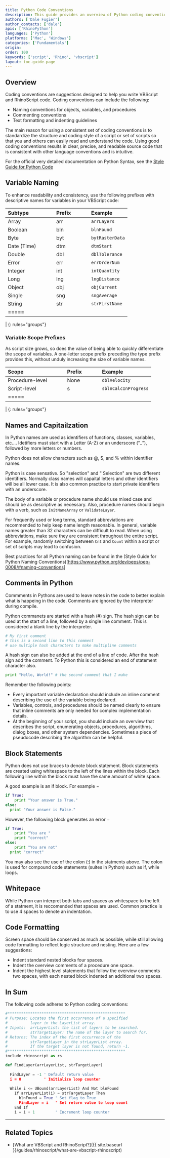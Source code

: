 ```yaml
---
title: Python Code Conventions
description: This guide provides an overview of Python coding conventions.
authors: ['Dale Fugier']
author_contacts: ['dale']
apis: ['RhinoPython']
languages: ['Python']
platforms: ['Mac', 'Windows']
categories: ['Fundamentals']
origin:
order: 100
keywords: ['script', 'Rhino', 'vbscript']
layout: toc-guide-page
---
```


 
## Overview

Coding conventions are suggestions designed to help you write VBScript and RhinoScript code.  Coding conventions can include the following:

- Naming conventions for objects, variables, and procedures
- Commenting conventions
- Text formatting and indenting guidelines

The main reason for using a consistent set of coding conventions is to standardize the structure and coding style of a script or set of scripts so that you and others can easily read and understand the code.  Using good coding conventions results in clear, precise, and readable source code that is consistent with other language conventions and is intuitive.

For the official very detailed documentation on Python Syntax, see the [Style Guide for Python Code](https://www.python.org/dev/peps/pep-0008/)

## Variable Naming

To enhance readability and consistency, use the following prefixes with descriptive names for variables in your VBScript code:

| Subtype | | | |  Prefix | | | | Example |
|:--------|:-:|:-:|:-:|:--------|:-:|:-:|:-:|:--------|
| Array   | | | | arr   | | | | `arrLayers`   |
| Boolean   | | | | bln   | | | | `blnFound`   |
| Byte   | | | | byt   | | | | `bytRasterData`   |
| Date (Time)   | | | | dtm   | | | | `dtmStart`   |
| Double   | | | | dbl   | | | | `dblTolerance`   |
| Error   | | | | err   | | | | `errOrderNum`   |
| Integer   | | | | int   | | | | `intQuantity`   |
| Long   | | | | lng   | | | | `lngDistance`   |
| Object   | | | | obj   | | | | `objCurrent`   |
| Single   | | | | sng   | | | | `sngAverage`   |
| String   | | | | str   | | | | `strFirstName`   |
|=====
|
{: rules="groups"}

### Variable Scope Prefixes

As script size grows, so does the value of being able to quickly differentiate the scope of variables.  A one-letter scope prefix preceding the type prefix provides this, without unduly increasing the size of variable names.

| Scope | | | |  Prefix | | | | Example |
|:--------|:-:|:-:|:-:|:--------|:-:|:-:|:-:|:--------|
| Procedure-level   | | | | None   | | | | `dblVelocity`   |
| Script-level   | | | | s   | | | | `sblnCalcInProgress`   |
|=====
|
{: rules="groups"}


## Names and Capitailzation

In Python names are used as identifiers of functions, classes, variables, etc....  Idetifiers must start with a Letter (A-Z) or an underscore ("_"), followed by more letters or numbers.

Python does not allow characters such as @, $, and % within identifier names.

Python is case sensative.  So "selection" and " Selection" are two different identifiers. Normally class names will capaital letters and other identifiers will be all lower case.  It is also common practice to start private identifiers with an underscore.

The body of a variable or procedure name should use mixed case and should be as descriptive as necessary.  Also, procedure names should begin with a verb, such as `InitNameArray` or `ValidateLayer`.

For frequently used or long terms, standard abbreviations are recommended to help keep name length reasonable.  In general, variable names greater than 32 characters can be difficult to read.  When using abbreviations, make sure they are consistent throughout the entire script.  For example, randomly switching between `Cnt` and `Count` within a script or set of scripts may lead to confusion.

Best practices for all Python naming can be found in the (Style Guide for Python Naming Conventions)[https://www.python.org/dev/peps/pep-0008/#naming-conventions] 

## Comments in Python

Commments in Pythons are used to leave notes in the code to better explain what is happeing in the code.  Comments are ignored by the interpreter during compile.

Python commanets are started with a hash (#) sign.  The hash sign can be used at the start of a line, followed by a single line comment.  This is considered a blank line by the interpreter.

```python
# My first comment
# this is a second line to this comment
# use multiple hash characters to make multipline comments
```
A hash sign can also be added at the end of a line of code.  After the hash sign add the comment.  To Python this is considered an end of statement character also.

```python
print "Hello, World!" # the second comment that I make
```

Remember the following points:

- Every important variable declaration should include an inline comment describing the use of the variable being declared.
- Variables, controls, and procedures should be named clearly to ensure that inline comments are only needed for complex implementation details.
- At the beginning of your script, you should include an overview that describes the script, enumerating objects, procedures, algorithms, dialog boxes, and other system dependencies.  Sometimes a piece of pseudocode describing the algorithm can be helpful.

## Block Statements

Python does not use braces to denote block statement.  Block statements are created using whitespace to the left of the lines within the block.  Each following line within the block must have the same amount of white space.

A good example is an if block. For example −

```python
if True:
    print "Your answer is True."
else:
  print "Your answer is False."
```

However, the following block generates an error −

```python
if True:
    print "You are "
    print "correct"
else:
    print "You are not"
  print "correct"
```  

You may also see the use of the colon (:) in the statments above. The colon is used for compound code statements (suites in Python) such as if, while loops.

## Whitepace

While Python can interpret both tabs and spaces as whitespace to the left of a statment, it is reccomended that spaces are used.  Common practice is to use 4 spaces to denote an indentation. 


## Code Formatting

Screen space should be conserved as much as possible, while still allowing code formatting to reflect logic structure and nesting.  Here are a few suggestions:

- Indent standard nested blocks four spaces.
- Indent the overview comments of a procedure one space.
- Indent the highest level statements that follow the overview comments two spaces, with each nested block indented an additional two spaces.

## In Sum

The following code adheres to Python coding conventions:

```python
#****************************************************
# Purpose: Locates the first occurrence of a specified
#          layer in the LayerList array.
# Inputs:  arrLayerList: the list of layers to be searched.
#          strTargetLayer: the name of the layer to search for.
# Returns: The index of the first occurrence of the
#          strTargetLayer in the strLayerList array.
#          If the target layer is not found, return -1.
#****************************************************
include rhinoscript as rs

def FindLayer(arrLayerList, strTargetLayer)
  
  FindLayer = -1 ' Default return value
  i = 0          ' Initialize loop counter
  
  While i <= UBound(arrLayerList) And Not blnFound
    If arrLayerList(i) = strTargetLayer Then
      blnFound = True ' Set flag to True
      FindLayer = i   ' Set return value to loop count
    End If
    i = i + 1         ' Increment loop counter
```

---

## Related Topics

- [What are VBScript and RhinoScript?]({{ site.baseurl }}/guides/rhinoscript/what-are-vbscript-rhinoscript)
